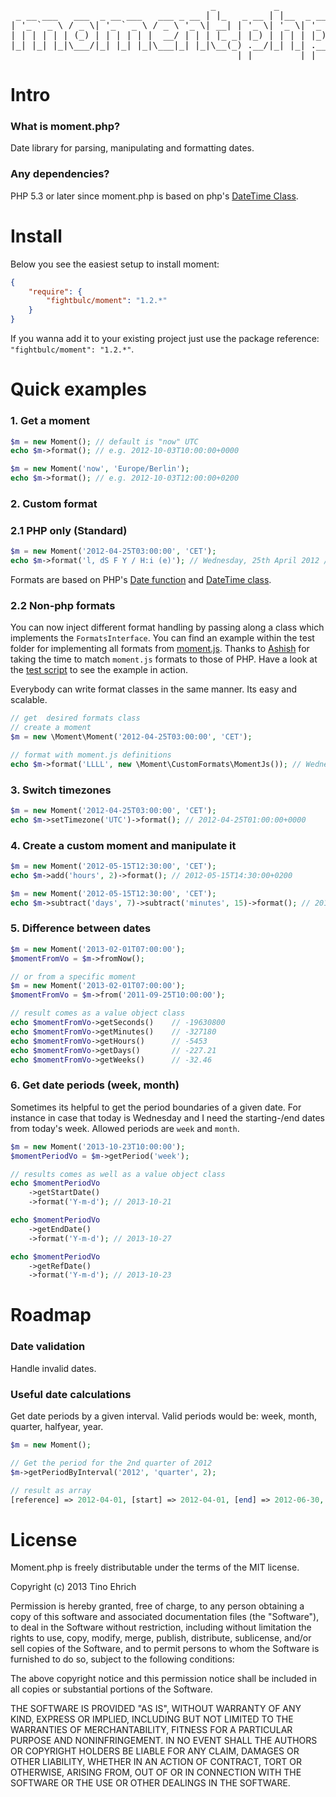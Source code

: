 <pre>
                                      _           _           
 _ __ ___   ___  _ __ ___   ___ _ __ | |_   _ __ | |__  _ __  
| '_ ` _ \ / _ \| '_ ` _ \ / _ \ '_ \| __| | '_ \| '_ \| '_ \ 
| | | | | | (_) | | | | | |  __/ | | | |_ _| |_) | | | | |_) |
|_| |_| |_|\___/|_| |_| |_|\___|_| |_|\__(_) .__/|_| |_| .__/ 
                                           |_|         |_|    
</pre>

# Intro

### What is moment.php?
Date library for parsing, manipulating and formatting dates.

### Any dependencies?
PHP 5.3 or later since moment.php is based on php's [DateTime Class](http://php.net/manual/en/class.datetime.php).

# Install

Below you see the easiest setup to install moment:

```json
{
    "require": {
        "fightbulc/moment": "1.2.*"
    }
}
```

If you wanna add it to your existing project just use the package reference: ```"fightbulc/moment": "1.2.*"```.

# Quick examples

### 1. Get a moment
```php
$m = new Moment(); // default is "now" UTC
echo $m->format(); // e.g. 2012-10-03T10:00:00+0000

$m = new Moment('now', 'Europe/Berlin');
echo $m->format(); // e.g. 2012-10-03T12:00:00+0200
```

### 2. Custom format

### 2.1 PHP only (Standard)

```php
$m = new Moment('2012-04-25T03:00:00', 'CET');
echo $m->format('l, dS F Y / H:i (e)'); // Wednesday, 25th April 2012 / 03:00 (Europe/Berlin)
```
Formats are based on PHP's [Date function](http://php.net/manual/en/function.date.php) and [DateTime class](http://www.php.net/manual/en/datetime.formats.php).

### 2.2 Non-php formats

You can now inject different format handling by passing along a class which implements the ```FormatsInterface```. You can find an example within the test folder for implementing all formats from [moment.js](http://momentjs.com/docs/#/displaying/format/). Thanks to [Ashish](https://github.com/ashishtilara) for taking the time to match ```moment.js``` formats to those of PHP. Have a look at the [test script](https://github.com/fightbulc/moment.php/blob/master/test/test.php) to see the example in action.

Everybody can write format classes in the same manner. Its easy and scalable.

```php
// get  desired formats class
// create a moment
$m = new \Moment\Moment('2012-04-25T03:00:00', 'CET');

// format with moment.js definitions
echo $m->format('LLLL', new \Moment\CustomFormats\MomentJs()); // Wednesday, April 25th 2012 3:00 AM
```

### 3. Switch timezones
```php
$m = new Moment('2012-04-25T03:00:00', 'CET');
echo $m->setTimezone('UTC')->format(); // 2012-04-25T01:00:00+0000
```

### 4. Create a custom moment and manipulate it
```php
$m = new Moment('2012-05-15T12:30:00', 'CET');
echo $m->add('hours', 2)->format(); // 2012-05-15T14:30:00+0200

$m = new Moment('2012-05-15T12:30:00', 'CET');
echo $m->subtract('days', 7)->subtract('minutes', 15)->format(); // 2012-05-08T12:15:00+0200
```

### 5. Difference between dates
```php
$m = new Moment('2013-02-01T07:00:00');
$momentFromVo = $m->fromNow();

// or from a specific moment
$m = new Moment('2013-02-01T07:00:00');
$momentFromVo = $m->from('2011-09-25T10:00:00');

// result comes as a value object class
echo $momentFromVo->getSeconds()    // -19630800
echo $momentFromVo->getMinutes()    // -327180
echo $momentFromVo->getHours()      // -5453
echo $momentFromVo->getDays()       // -227.21
echo $momentFromVo->getWeeks()      // -32.46
```

### 6. Get date periods (week, month)
Sometimes its helpful to get the period boundaries of a given date. For instance in case that today is Wednesday and I need the starting-/end dates from today's week. Allowed periods are ```week``` and ```month```.

```php
$m = new Moment('2013-10-23T10:00:00');
$momentPeriodVo = $m->getPeriod('week');

// results comes as well as a value object class
echo $momentPeriodVo
    ->getStartDate()
    ->format('Y-m-d'); // 2013-10-21

echo $momentPeriodVo
    ->getEndDate()
    ->format('Y-m-d'); // 2013-10-27

echo $momentPeriodVo
    ->getRefDate()
    ->format('Y-m-d'); // 2013-10-23
```

# Roadmap

### Date validation
Handle invalid dates.

### Useful date calculations
Get date periods by a given interval. Valid periods would be: week, month, quarter, halfyear, year.
```php
$m = new Moment();

// Get the period for the 2nd quarter of 2012
$m->getPeriodByInterval('2012', 'quarter', 2);

// result as array
[reference] => 2012-04-01, [start] => 2012-04-01, [end] => 2012-06-30, [interval] => 2
```

# License
Moment.php is freely distributable under the terms of the MIT license.

Copyright (c) 2013 Tino Ehrich

Permission is hereby granted, free of charge, to any person obtaining a copy of this software and associated documentation files (the "Software"), to deal in the Software without restriction, including without limitation the rights to use, copy, modify, merge, publish, distribute, sublicense, and/or sell copies of the Software, and to permit persons to whom the Software is furnished to do so, subject to the following conditions:

The above copyright notice and this permission notice shall be included in all copies or substantial portions of the Software.

THE SOFTWARE IS PROVIDED "AS IS", WITHOUT WARRANTY OF ANY KIND, EXPRESS OR IMPLIED, INCLUDING BUT NOT LIMITED TO THE WARRANTIES OF MERCHANTABILITY, FITNESS FOR A PARTICULAR PURPOSE AND NONINFRINGEMENT. IN NO EVENT SHALL THE AUTHORS OR COPYRIGHT HOLDERS BE LIABLE FOR ANY CLAIM, DAMAGES OR OTHER LIABILITY, WHETHER IN AN ACTION OF CONTRACT, TORT OR OTHERWISE, ARISING FROM, OUT OF OR IN CONNECTION WITH THE SOFTWARE OR THE USE OR OTHER DEALINGS IN THE SOFTWARE.
